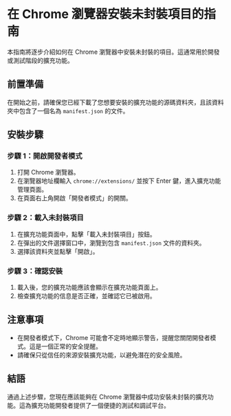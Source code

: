 # 在 Chrome 瀏覽器安裝未封裝項目的指南

本指南將逐步介紹如何在 Chrome 瀏覽器中安裝未封裝的項目。這通常用於開發或測試階段的擴充功能。

## 前置準備

在開始之前，請確保您已經下載了您想要安裝的擴充功能的源碼資料夾，且該資料夾中包含了一個名為 `manifest.json` 的文件。

## 安裝步驟

### 步驟 1：開啟開發者模式

1. 打開 Chrome 瀏覽器。
2. 在瀏覽器地址欄輸入 `chrome://extensions/` 並按下 Enter 鍵，進入擴充功能管理頁面。
3. 在頁面右上角開啟「開發者模式」的開關。

### 步驟 2：載入未封裝項目

1. 在擴充功能頁面中，點擊「載入未封裝項目」按鈕。
2. 在彈出的文件選擇窗口中，瀏覽到包含 `manifest.json` 文件的資料夾。
3. 選擇該資料夾並點擊「開啟」。

### 步驟 3：確認安裝

1. 載入後，您的擴充功能應該會顯示在擴充功能頁面上。
2. 檢查擴充功能的信息是否正確，並確認它已被啟用。

## 注意事項

- 在開發者模式下，Chrome 可能會不定時地顯示警告，提醒您關閉開發者模式。這是一個正常的安全提醒。
- 請確保只從信任的來源安裝擴充功能，以避免潛在的安全風險。

## 結語

通過上述步驟，您現在應該能夠在 Chrome 瀏覽器中成功安裝未封裝的擴充功能。這為擴充功能開發者提供了一個便捷的測試和調試平台。
